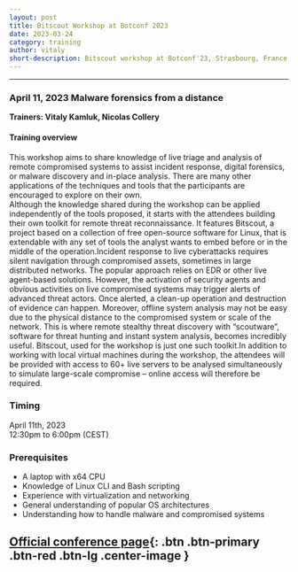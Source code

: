 ```yaml
---
layout: post
title: Bitscout Workshop at Botconf 2023
date: 2023-03-24
category: training
author: vitaly
short-description: Bitscout workshop at Botconf'23, Strasbourg, France
---
```


-----

### April 11, 2023 Malware forensics from a distance ###  

**Trainers: Vitaly Kamluk, Nicolas Collery**

#### Training overview ####  
This workshop aims to share knowledge of live triage and analysis of remote compromised systems to assist incident response, digital forensics, or malware discovery and in-place analysis. There are many other applications of the techniques and tools that the participants are encouraged to explore on their own.  
Although the knowledge shared during the workshop can be applied independently of the tools proposed, it starts with the attendees building their own toolkit for remote threat reconnaissance. It features Bitscout, a project based on a collection of free open-source software for Linux, that is extendable with any set of tools the analyst wants to embed before or in the middle of the operation.Incident response to live cyberattacks requires silent navigation through compromised assets, sometimes in large distributed networks. The popular approach relies on EDR or other live agent-based solutions. However, the activation of security agents and obvious activities on live compromised systems may trigger alerts of advanced threat actors. Once alerted, a clean-up operation and destruction of evidence can happen. Moreover, offline system analysis may not be easy due to the physical distance to the compromised system or scale of the network. This is where remote stealthy threat discovery with “scoutware”, software for threat hunting and instant system analysis, becomes incredibly useful. Bitscout, used for the workshop is just one such toolkit.In addition to working with local virtual machines during the workshop, the attendees will be provided with access to 60+ live servers to be analysed simultaneously to simulate large-scale compromise – online access will therefore be required.  

### Timing ###  
April 11th, 2023  
12:30pm to 6:00pm (CEST)  

### Prerequisites ###  
* A laptop with x64 CPU
* Knowledge of Linux CLI and Bash scripting  
* Experience with virtualization and networking  
* General understanding of popular OS architectures  
* Understanding how to handle malware and compromised systems  

## [ Official conference page](https://www.botconf.eu/botconf-2023/botconf-2023-list-of-workshops-and-talks/){: .btn .btn-primary .btn-red .btn-lg .center-image } ##  


